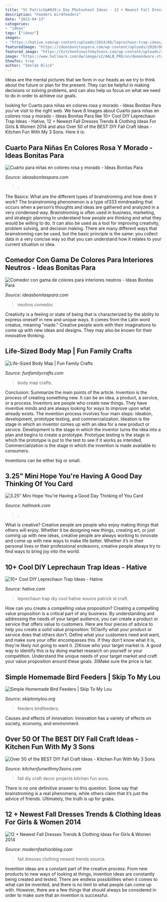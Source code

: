 ```yaml
---
title: "St Patrick&#039;s Day Photoshoot Ideas - 12 + Newest Fall Dresses Trends &amp; Clothing Ideas For Girls &amp; Women 2014"
description: "Feeders birdfeeders"
date: "2023-04-13"
categories:
- "ideas"
tags: ["ideas"]
images:
- "https://hative.com/wp-content/uploads/2014/06/leprechaun-trap-ideas/9-leprechaun-trap-ideas.jpg"
featuredImage: "https://ideasbonitaspara.com/wp-content/uploads/2020/08/cuarto-para-ninas-en-colores-rosa-y-morado-768x576.jpg"
featured_image: "https://kitchenfunwithmy3sons.com/wp-content/uploads/2016/08/the-best-diy-fall-craft-ideas-kids-home-decor-projects-36.jpg"
image: "https://www.hallmark.com/dw/image/v2/AALB_PRD/on/demandware.static/-/Sites-hallmark-master/default/dw5135c0ef/images/finished-goods/3.25-Mini-Good-Day-Flower-Thinking-of-You-Card_199LJB1234_06.jpg?sw=1920"
ShowToc: true
author: "Imelda Blick"
---
```



Ideas are the mental pictures that we form in our heads as we try to think about the future or plan for the present. They can be helpful in making decisions or solving problems, and can also help us focus on what we need to do in order to achieve our goals.

	

		
looking for Cuarto para niñas en colores rosa y morado - Ideas Bonitas Para you've visit to the right web. We have 8 Images about Cuarto para niñas en colores rosa y morado - Ideas Bonitas Para like 10+ Cool DIY Leprechaun Trap Ideas - Hative, 12 + Newest Fall Dresses Trends &amp; Clothing Ideas For Girls &amp; Women 2014 and also Over 50 of the BEST DIY Fall Craft Ideas - Kitchen Fun With My 3 Sons. Here it is:
		
    
## Cuarto Para Niñas En Colores Rosa Y Morado - Ideas Bonitas Para

<img loading=lazy src="https://ideasbonitaspara.com/wp-content/uploads/2020/08/cuarto-para-ninas-en-colores-rosa-y-morado-768x576.jpg" onerror="this.onerror=null;this.src='https://tse4.mm.bing.net/th?id=OIP.aKZ8BCBa4AXEhWjkqB7dUQHaFj&amp;pid=15.1';" alt="Cuarto para niñas en colores rosa y morado - Ideas Bonitas Para">

_Source: ideasbonitaspara.com_

>. 

	

The Basics: What are the different types of brainstroming and how does it work?
The brainstroming phenomenon is a type of333 mindreading that occurs when a person’s thoughts and ideas are gathered and analyzed in a very condensed way. Brainstroming is often used in business, marketing, and strategic planning to understand how people are thinking and what they would be willing to do. It can also be used as a tool for improving creativity, problem solving, and decision making. There are many different ways that brainstroming can be used, but the basic principle is the same: you collect data in a very concise way so that you can understand how it relates to your current situation or idea.

    
## Comedor Con Gama De Colores Para Interiores Neutros - Ideas Bonitas Para

<img loading=lazy src="http://ideasbonitaspara.com/wp-content/uploads/2020/07/comedor-con-gama-de-colores-para-interiores-neutros.jpg" onerror="this.onerror=null;this.src='https://tse3.mm.bing.net/th?id=OIP.gN7PJLUR16REdar7L-PU6wHaJP&amp;pid=15.1';" alt="Comedor con gama de colores para interiores neutros - Ideas Bonitas Para">

_Source: ideasbonitaspara.com_

>neutros comedor. 

	

Creativity is a feeling or state of being that is characterized by the ability to express oneself in new and unique ways. It comes from the Latin word creatus, meaning "made." Creative people work with their imaginations to come up with new ideas and designs. They may also be known for their innovative thinking.

    
## Life-Sized Body Map | Fun Family Crafts

<img loading=lazy src="https://funfamilycrafts.com/wp-content/uploads/2013/08/IMG_2149.jpg" onerror="this.onerror=null;this.src='https://tse2.mm.bing.net/th?id=OIP.gTmHu1WGy-Ftx72yM1BPcQHaLG&amp;pid=15.1';" alt="Life-Sized Body Map | Fun Family Crafts">

_Source: funfamilycrafts.com_

>body map crafts. 

	

Conclusion: Summarize the main points of the article.
Invention is the process of creating something new. It can be an idea, a product, a service, or a process. Inventors are people who create new things. They have inventive minds and are always looking for ways to improve upon what already exists.
The invention process involves four main steps: ideation, development, prototype testing, and commercialization. Ideation is the stage in which an inventor comes up with an idea for a new product or service. Development is the stage in which the inventor turns the idea into a plan and begins to create a prototype. Prototype testing is the stage in which the prototype is put to the test to see if it works as intended. Commercialization is the stage in which the invention is made available to consumers.

Inventions can be either big or small.

    
## 3.25&quot; Mini Hope You&#039;re Having A Good Day Thinking Of You Card

<img loading=lazy src="https://www.hallmark.com/dw/image/v2/AALB_PRD/on/demandware.static/-/Sites-hallmark-master/default/dw5135c0ef/images/finished-goods/3.25-Mini-Good-Day-Flower-Thinking-of-You-Card_199LJB1234_06.jpg?sw=1920" onerror="this.onerror=null;this.src='https://tse1.mm.bing.net/th?id=OIP.MPbN7EDaLZqtHCo970A3SAHaHa&amp;pid=15.1';" alt="3.25&quot; Mini Hope You&#039;re Having a Good Day Thinking of You Card">

_Source: hallmark.com_

>. 

	

What is creative?
Creative people are people who enjoy making things that others will enjoy. Whether it be designing new things, creating art, or just coming up with new ideas, creative people are always working to innovate and come up with new ways to make life better. Whether it’s in their personal lives or their professional endeavors, creative people always try to find ways to bring joy into the world.

    
## 10+ Cool DIY Leprechaun Trap Ideas - Hative

<img loading=lazy src="https://hative.com/wp-content/uploads/2014/06/leprechaun-trap-ideas/9-leprechaun-trap-ideas.jpg" onerror="this.onerror=null;this.src='https://tse2.mm.bing.net/th?id=OIP.xLMajJcDS9m5vbeMYdK-CgHaJ4&amp;pid=15.1';" alt="10+ Cool DIY Leprechaun Trap Ideas - Hative">

_Source: hative.com_

>leprechaun trap diy cool hative source patrick st craft. 

	

How can you create a compelling value proposition?
Creating a compelling value proposition is a critical part of any business. By understanding and addressing the needs of your target audience, you can create a product or service that offers value to customers. Here are four pieces of advice to help you create a solid value proposition:
1)Clarify what your product or service does that others don't. Define what your customers need and want, and make sure your offer encompasses this. If they don't know what it is, they're likely not going to want it.
2)Know who your target market is. A good way to identify this is by doing market research on yourself or your competition. Understand the unique needs of your target market and craft your value proposition around these goals.
3)Make sure the price is fair.

    
## Simple Homemade Bird Feeders | Skip To My Lou

<img loading=lazy src="https://www.skiptomylou.org/wp-content/uploads/2011/01/Homemade-Heart-Birdfeeder1-1.jpg" onerror="this.onerror=null;this.src='https://tse3.mm.bing.net/th?id=OIP.rEs_hnvkINfo7B9ctUcmegHaKc&amp;pid=15.1';" alt="Simple Homemade Bird Feeders | Skip To My Lou">

_Source: skiptomylou.org_

>feeders birdfeeders. 

	

Causes and effects of innovation:
Innovation has a variety of effects on society, economy, and environment.

    
## Over 50 Of The BEST DIY Fall Craft Ideas - Kitchen Fun With My 3 Sons

<img loading=lazy src="https://kitchenfunwithmy3sons.com/wp-content/uploads/2016/08/the-best-diy-fall-craft-ideas-kids-home-decor-projects-36.jpg" onerror="this.onerror=null;this.src='https://tse2.mm.bing.net/th?id=OIP.nyIwGFo6K4ZgD9Ew2ueuVQHaKl&amp;pid=15.1';" alt="Over 50 of the BEST DIY Fall Craft Ideas - Kitchen Fun With My 3 Sons">

_Source: kitchenfunwithmy3sons.com_

>fall diy craft decor projects kitchen fun sons. 

	

There is no one definitive answer to this question. Some say that brainstroming is a real phenomena, while others claim that it’s just the advice of friends. Ultimately, the truth is up for grabs.

    
## 12 + Newest Fall Dresses Trends &amp; Clothing Ideas For Girls &amp; Women 2014

<img loading=lazy src="http://modernfashionblog.com/wp-content/uploads/2014/08/12-Newest-Fall-Dresses-Trends-Clothing-Ideas-For-Girls-Women-2014-6.jpg" onerror="this.onerror=null;this.src='https://tse2.mm.bing.net/th?id=OIP.BsB2mNK3ortaqOKEeDTFJwHaK4&amp;pid=15.1';" alt="12 + Newest Fall Dresses Trends &amp; Clothing Ideas For Girls &amp; Women 2014">

_Source: modernfashionblog.com_

>fall dresses clothing newest trends source. 

	

Invention ideas are a constant part of the creative process. From new products to new ways of looking at things, invention ideas are constantly being created and tested. There are endless possibilities when it comes to what can be invented, and there is no limit to what people can come up with. However, there are a few things that should always be considered in order to make sure that an invention is successful.

